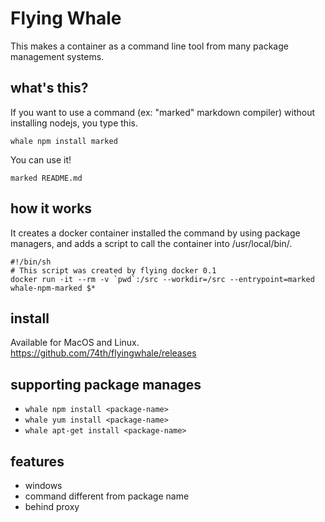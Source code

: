 # Flying Whale

This makes a container as a command line tool from many package management systems.

## what's this?

If you want to use a command (ex: "marked" markdown compiler) without installing nodejs, you type this.

```
whale npm install marked
```

You can use it!

```
marked README.md
```

## how it works

It creates a docker container installed the command by using package managers, and adds a script to call the container into /usr/local/bin/.

```
#!/bin/sh
# This script was created by flying docker 0.1
docker run -it --rm -v `pwd`:/src --workdir=/src --entrypoint=marked whale-npm-marked $*
```

## install

Available for MacOS and Linux. https://github.com/74th/flyingwhale/releases

## supporting package manages

* ```whale npm install <package-name>```
* ```whale yum install <package-name>```
* ```whale apt-get install <package-name>```

## features

* windows
* command different from package name
* behind proxy
